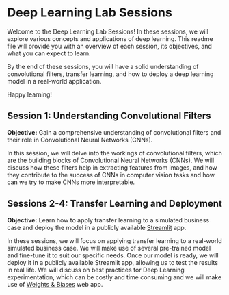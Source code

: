 # Deep Learning Lab Sessions

Welcome to the Deep Learning Lab Sessions! In these sessions, we will explore various concepts and applications of deep learning. This readme file will provide you with an overview of each session, its objectives, and what you can expect to learn.

By the end of these sessions, you will have a solid understanding of convolutional filters, transfer learning, and how to deploy a deep learning model in a real-world application.

Happy learning!

## Session 1: Understanding Convolutional Filters

**Objective:** Gain a comprehensive understanding of convolutional filters and their role in Convolutional Neural Networks (CNNs).

In this session, we will delve into the workings of convolutional filters, which are the building blocks of Convolutional Neural Networks (CNNs). We will discuss how these filters help in extracting features from images, and how they contribute to the success of CNNs in computer vision tasks and how can we try to make CNNs more interpretable.

## Sessions 2-4: Transfer Learning and Deployment

**Objective:** Learn how to apply transfer learning to a simulated business case and deploy the model in a publicly available [Streamlit](https://streamlit.io/) app.

In these sessions, we will focus on applying transfer learning to a real-world simulated business case. We will make use of several pre-trained model and fine-tune it to suit our specific needs. Once our model is ready, we will deploy it in a publicly available Streamlit app, allowing us to test the results in real life. We will discuss on best practices for Deep Learning experimentation,
which can be costly and time consuming and we will make use of [Weights & Biases](https://wandb.ai/) web app.
